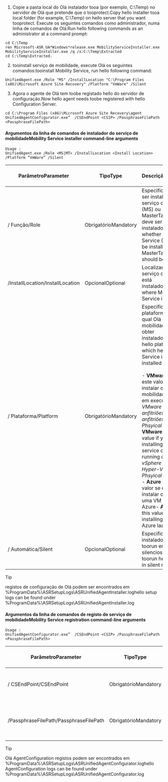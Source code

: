 1. <span data-ttu-id="20e2c-101">Copie a pasta local do Olá instalador tooa (por exemplo, C:\Temp) no servidor de Olá que pretende que o tooprotect.</span><span class="sxs-lookup"><span data-stu-id="20e2c-101">Copy hello installer tooa local folder (for example, C:\Temp) on hello server that you want tooprotect.</span></span> <span data-ttu-id="20e2c-102">Execute os seguintes comandos como administrador, numa linha de comandos de Olá:</span><span class="sxs-lookup"><span data-stu-id="20e2c-102">Run hello following commands as an administrator at a command prompt:</span></span>

  ```
  cd C:\Temp
  ren Microsoft-ASR_UA*Windows*release.exe MobilityServiceInstaller.exe
  MobilityServiceInstaller.exe /q /x:C:\Temp\Extracted
  cd C:\Temp\Extracted.
  ```
2. <span data-ttu-id="20e2c-103">tooinstall serviço de mobilidade, execute Olá os seguintes comandos:</span><span class="sxs-lookup"><span data-stu-id="20e2c-103">tooinstall Mobility Service, run hello following command:</span></span>

  ```
  UnifiedAgent.exe /Role "MS" /InstallLocation "C:\Program Files (x86)\Microsoft Azure Site Recovery" /Platform "VmWare" /Silent
  ```
3. <span data-ttu-id="20e2c-104">Agora o agente de Olá tem toobe registado hello do servidor de configuração.</span><span class="sxs-lookup"><span data-stu-id="20e2c-104">Now hello agent needs toobe registered with hello Configuration Server.</span></span>

  ```
  cd C:\Program Files (x86)\Microsoft Azure Site Recovery\agent
  UnifiedAgentConfigurator.exe”  /CSEndPoint <CSIP> /PassphraseFilePath <PassphraseFilePath>
  ```

#### <a name="mobility-service-installer-command-line-arguments"></a><span data-ttu-id="20e2c-105">Argumentos da linha de comandos de instalador do serviço de mobilidade</span><span class="sxs-lookup"><span data-stu-id="20e2c-105">Mobility Service installer command-line arguments</span></span>

```
Usage :
UnifiedAgent.exe /Role <MS|MT> /InstallLocation <Install Location> /Platform “VmWare” /Silent
```

| <span data-ttu-id="20e2c-106">Parâmetro</span><span class="sxs-lookup"><span data-stu-id="20e2c-106">Parameter</span></span>|<span data-ttu-id="20e2c-107">Tipo</span><span class="sxs-lookup"><span data-stu-id="20e2c-107">Type</span></span>|<span data-ttu-id="20e2c-108">Descrição</span><span class="sxs-lookup"><span data-stu-id="20e2c-108">Description</span></span>|<span data-ttu-id="20e2c-109">Valores possíveis</span><span class="sxs-lookup"><span data-stu-id="20e2c-109">Possible values</span></span>|
|-|-|-|-|
|<span data-ttu-id="20e2c-110">/ Função</span><span class="sxs-lookup"><span data-stu-id="20e2c-110">/Role</span></span>|<span data-ttu-id="20e2c-111">Obrigatório</span><span class="sxs-lookup"><span data-stu-id="20e2c-111">Mandatory</span></span>|<span data-ttu-id="20e2c-112">Especifica se deve ser instalado o serviço de mobilidade (MS) ou MasterTarget(MT) deve ser instalado</span><span class="sxs-lookup"><span data-stu-id="20e2c-112">Specifies whether Mobility Service (MS) should be installed or MasterTarget(MT) should be installed</span></span>|<span data-ttu-id="20e2c-113">MS</span><span class="sxs-lookup"><span data-stu-id="20e2c-113">MS</span></span> </br> <span data-ttu-id="20e2c-114">MT</span><span class="sxs-lookup"><span data-stu-id="20e2c-114">MT</span></span>|
|<span data-ttu-id="20e2c-115">/InstallLocation</span><span class="sxs-lookup"><span data-stu-id="20e2c-115">/InstallLocation</span></span>|<span data-ttu-id="20e2c-116">Opcional</span><span class="sxs-lookup"><span data-stu-id="20e2c-116">Optional</span></span>|<span data-ttu-id="20e2c-117">Localização onde o serviço de mobilidade está instalado</span><span class="sxs-lookup"><span data-stu-id="20e2c-117">Location where Mobility Service is installed</span></span>|<span data-ttu-id="20e2c-118">Qualquer pasta no computador de Olá</span><span class="sxs-lookup"><span data-stu-id="20e2c-118">Any folder on hello computer</span></span>|
|<span data-ttu-id="20e2c-119">/ Plataforma</span><span class="sxs-lookup"><span data-stu-id="20e2c-119">/Platform</span></span>|<span data-ttu-id="20e2c-120">Obrigatório</span><span class="sxs-lookup"><span data-stu-id="20e2c-120">Mandatory</span></span>|<span data-ttu-id="20e2c-121">Especifica a plataforma de Olá no qual Olá serviço de mobilidade está a obter instalado</span><span class="sxs-lookup"><span data-stu-id="20e2c-121">Specifies hello platform on which hello Mobility Service is getting installed</span></span> </br> </br><span data-ttu-id="20e2c-122">- **VMware** : Utilize este valor se estiver a instalar o serviço de mobilidade numa VM em execução no *VMware vSphere anfitriões ESXi*, *anfitriões Hyper-V* e *Phsyical servidores*</span><span class="sxs-lookup"><span data-stu-id="20e2c-122">- **VMware** : use this value if you are installing mobility service on a VM running on *VMware vSphere ESXi Hosts*, *Hyper-V Hosts* and *Phsyical Servers*</span></span> </br> <span data-ttu-id="20e2c-123">- **Azure** : Utilize este valor se estiver a instalar o agente de uma VM do IaaS do Azure</span><span class="sxs-lookup"><span data-stu-id="20e2c-123">- **Azure** : use this value if you are installing agent on a Azure IaaS VM</span></span>| <span data-ttu-id="20e2c-124">VMware</span><span class="sxs-lookup"><span data-stu-id="20e2c-124">VMware</span></span> </br> <span data-ttu-id="20e2c-125">Azure</span><span class="sxs-lookup"><span data-stu-id="20e2c-125">Azure</span></span>|
|<span data-ttu-id="20e2c-126">/ Automática</span><span class="sxs-lookup"><span data-stu-id="20e2c-126">/Silent</span></span>|<span data-ttu-id="20e2c-127">Opcional</span><span class="sxs-lookup"><span data-stu-id="20e2c-127">Optional</span></span>|<span data-ttu-id="20e2c-128">Especifica o instalador de Olá toorun em modo silencioso</span><span class="sxs-lookup"><span data-stu-id="20e2c-128">Specifies toorun hello installer in silent mode</span></span>| <span data-ttu-id="20e2c-129">ND</span><span class="sxs-lookup"><span data-stu-id="20e2c-129">NA</span></span>|

>[!TIP]
> <span data-ttu-id="20e2c-130">registos de configuração de Olá podem ser encontrados em %ProgramData%\ASRSetupLogs\ASRUnifiedAgentInstaller.log</span><span class="sxs-lookup"><span data-stu-id="20e2c-130">hello setup logs can be found under %ProgramData%\ASRSetupLogs\ASRUnifiedAgentInstaller.log</span></span>

#### <a name="mobility-service-registration-command-line-arguments"></a><span data-ttu-id="20e2c-131">Argumentos da linha de comandos de registo do serviço de mobilidade</span><span class="sxs-lookup"><span data-stu-id="20e2c-131">Mobility Service registration command-line arguments</span></span>

```
Usage :
UnifiedAgentConfigurator.exe”  /CSEndPoint <CSIP> /PassphraseFilePath <PassphraseFilePath>
```

  | <span data-ttu-id="20e2c-132">Parâmetro</span><span class="sxs-lookup"><span data-stu-id="20e2c-132">Parameter</span></span>|<span data-ttu-id="20e2c-133">Tipo</span><span class="sxs-lookup"><span data-stu-id="20e2c-133">Type</span></span>|<span data-ttu-id="20e2c-134">Descrição</span><span class="sxs-lookup"><span data-stu-id="20e2c-134">Description</span></span>|<span data-ttu-id="20e2c-135">Valores possíveis</span><span class="sxs-lookup"><span data-stu-id="20e2c-135">Possible values</span></span>|
  |-|-|-|-|
  |<span data-ttu-id="20e2c-136">/ CSEndPoint</span><span class="sxs-lookup"><span data-stu-id="20e2c-136">/CSEndPoint</span></span> |<span data-ttu-id="20e2c-137">Obrigatório</span><span class="sxs-lookup"><span data-stu-id="20e2c-137">Mandatory</span></span>|<span data-ttu-id="20e2c-138">Endereço IP do servidor de configuração de Olá</span><span class="sxs-lookup"><span data-stu-id="20e2c-138">IP address of hello configuration server</span></span>| <span data-ttu-id="20e2c-139">Qualquer endereço IP válido</span><span class="sxs-lookup"><span data-stu-id="20e2c-139">Any valid IP address</span></span>|
  |<span data-ttu-id="20e2c-140">/PassphraseFilePath</span><span class="sxs-lookup"><span data-stu-id="20e2c-140">/PassphraseFilePath</span></span>|<span data-ttu-id="20e2c-141">Obrigatório</span><span class="sxs-lookup"><span data-stu-id="20e2c-141">Mandatory</span></span>|<span data-ttu-id="20e2c-142">Localização do Olá frase de acesso</span><span class="sxs-lookup"><span data-stu-id="20e2c-142">Location of hello passphrase</span></span> |<span data-ttu-id="20e2c-143">Qualquer UNC válido ou o caminho do ficheiro local</span><span class="sxs-lookup"><span data-stu-id="20e2c-143">Any valid UNC or local file path</span></span>|


>[!TIP]
> <span data-ttu-id="20e2c-144">Olá AgentConfiguration registos podem ser encontrados em %ProgramData%\ASRSetupLogs\ASRUnifiedAgentConfigurator.log</span><span class="sxs-lookup"><span data-stu-id="20e2c-144">hello AgentConfiguration logs can be found under %ProgramData%\ASRSetupLogs\ASRUnifiedAgentConfigurator.log</span></span>
